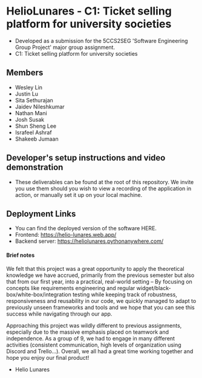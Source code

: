 # HelioLunares - C1: Ticket selling platform for university societies

- Developed as a submission for the 5CCS2SEG 'Software Engineering Group Project' major group assignment.
- C1: Ticket selling platform for university societies

## Members

- Wesley Lin
- Justin Lu
- Sita Sethurajan
- Jaidev Nileshkumar
- Nathan Mani
- Josh Susak
- Shun Sheng Lee
- Israfeel Ashraf
- Shakeeb Jumaan

## Developer's setup instructions and video demonstration

- These deliverables can be found at the root of this repository. We invite you use them should you wish to view a recording of the application in action, or manually set it up on your local machine.

## Deployment Links

- You can find the deployed version of the software HERE.
- Frontend: https://helio-lunares.web.app/
- Backend server:  https://heliolunares.pythonanywhere.com/

#### Brief notes

We felt that this project was a great opportunity to apply the theoretical knowledge we have accrued, primarily from the previous semester but also that from our first year, into a practical, real-world setting – By focusing on concepts like requirements engineering and regular widget/black-box/white-box/integration testing while keeping track of robustness, responsiveness and reusability in our code, we quickly managed to adapt to previously unseen frameworks and tools and we hope that you can see this success while navigating through our app.

Approaching this project was wildly different to previous assignments, especially due to the massive emphasis placed on teamwork and independence. As a group of 9, we had to engage in many different activities (consistent communication, high levels of organization using Discord and Trello…). Overall, we all had a great time working together and hope you enjoy our final product!

- Helio Lunares
